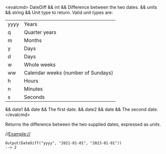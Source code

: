 \<evalcmd\> DateDiff && int && Difference between the two dates. && units && string && Unit type to return. Valid unit types are:

|      |                                    |
|------|------------------------------------|
| yyyy | Years                              |
| q    | Quarter years                      |
| m    | Months                             |
| y    | Days                               |
| d    | Days                               |
| w    | Whole weeks                        |
| ww   | Calendar weeks (number of Sundays) |
| h    | Hours                              |
| n    | Minutes                            |
| s    | Seconds                            |

&& date1 && date && The first date. && date2 && date && The second date. \</evalcmd\>

Returns the difference between the two supplied dates, expressed as *units*.

//<Example://>

    Output(DateDiff("yyyy", "2021-01-01", "2023-01-01"))
    --> 2
